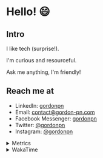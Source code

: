 # Hello! 😄

## Intro

I like tech (surprise!).

I'm curious and resourceful.

Ask me anything, I'm friendly!

## Reach me at

- LinkedIn: [gordonpn](https://www.linkedin.com/in/gordonpn/)
- Email: [contact@gordon-pn.com](mailto:contact@gordon-pn.com)
- Facebook Messenger: [gordonpn](https://www.messenger.com/t/Gordonpn)
- Twitter: [@gordonpn](https://twitter.com/Gordonpn)
- Instagram: [@gordonpn](https://www.instagram.com/gordonpn/)

<details>
  <summary>Metrics</summary>

  <img align="center" src="https://github.com/gordonpn/gordonpn/blob/master/github-metrics.svg" alt="GitHub Metrics">

</details>

<details>
  <summary>WakaTime</summary>

  <!--START_SECTION:waka-->
**I'm an Early 🐤** 

```text
🌞 Morning      147 commits       █████░░░░░░░░░░░░░░░░░░░░   20.22 % 
🌆 Daytime      277 commits       █████████░░░░░░░░░░░░░░░░   38.10 % 
🌃 Evening      265 commits       █████████░░░░░░░░░░░░░░░░   36.45 % 
🌙 Night         38 commits       █░░░░░░░░░░░░░░░░░░░░░░░░   05.23 % 

```
📅 **I'm Most Productive on Wednesday** 

```text
Monday         111 commits       ███░░░░░░░░░░░░░░░░░░░░░░   15.27 % 
Tuesday         94 commits       ███░░░░░░░░░░░░░░░░░░░░░░   12.93 % 
Wednesday      153 commits       █████░░░░░░░░░░░░░░░░░░░░   21.05 % 
Thursday        94 commits       ███░░░░░░░░░░░░░░░░░░░░░░   12.93 % 
Friday          92 commits       ███░░░░░░░░░░░░░░░░░░░░░░   12.65 % 
Saturday        67 commits       ██░░░░░░░░░░░░░░░░░░░░░░░   09.22 % 
Sunday         116 commits       ████░░░░░░░░░░░░░░░░░░░░░   15.96 % 

```


📊 **This Week I Spent My Time On** 

```text
💬 Programming Languages: 
Java                     6 hrs 52 mins       ████████████████░░░░░░░░░   64.28 % 
YAML                     1 hr 26 mins        ███░░░░░░░░░░░░░░░░░░░░░░   13.46 % 
Brazil Dependency Config 57 mins             ██░░░░░░░░░░░░░░░░░░░░░░░   09.03 % 
Kotlin                   32 mins             █░░░░░░░░░░░░░░░░░░░░░░░░   05.12 % 
ERB                      29 mins             █░░░░░░░░░░░░░░░░░░░░░░░░   04.64 % 

🔥 Editors: 
IntelliJ                 8 hrs 59 mins       █████████████████████░░░░   84.03 % 
VS Code                  1 hr 42 mins        ████░░░░░░░░░░░░░░░░░░░░░   15.97 % 

```


 Last Updated on 13/02/2023 10:24:09 UTC
<!--END_SECTION:waka-->
</details>
